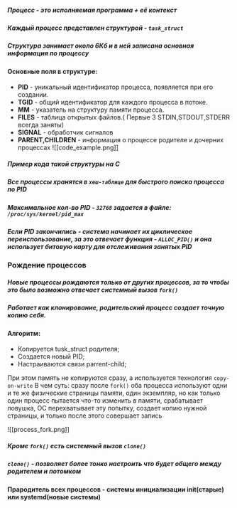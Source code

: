 ##### ___Процесс___ - это исполняемая программа + её контекст

##### Каждый процесс представлен структурой - `task_struct`
##### Структура занимает около 6Кб и в ней записана основная информация по процессу
#### Основные поля в структуре:

- __PID__ - уникальный идентификатор процесса, появляется при его создании.
- __TGID__ - общий идентификатор для каждого процесса в потоке. 
- __ММ__ - указатель на структуру памяти процесса.
- __FILES__ - таблица открытых файлов.( Первые 3 STDIN,STDOUT,STDERR всегда заняты)
- __SIGNAL__ - обработчик сигналов
- __PARENT,CHILDREN__ - информация о процессе родителе и дочерних процессах
![[code_example.png]]
##### Пример кода такой структуры на C


##### Все процессы хранятся в `хеш-таблице` для быстрого поиска процесса по PID
##### Максимальное кол-во PID - `32768`  задается в файле: `/proc/sys/kernel/pid_max`
##### __Если PID закончились__ - система начинает их циклическое переиспользование, за это отвечает функция - `ALLOC_PID()` и она использует битовую карту для отслеживания занятых PID



### Рождение процессов
##### Новые процессы рождаются только от других процессов, за то чтобы это было возможно отвечает системный вызов `fork()`
##### Работает как клонирование, родительский процесс создает точную копию себя.
#### Алгоритм:
- Копируется tusk_struct родителя;
- Создается новый PID;
- Настраиваются связи parrent-child;

При этом память не копируются сразу, а используется технология `copy-on-write`
В чем суть: сразу после `fork()` оба процесса используют одни и те же физические страницы памяти, один экземпляр, но как только один процесс пытается что-то изменить в памяти, срабатывает ловушка, ОС перехватывает эту попытку, создает копию нужной страницы, и только после этого совершает запись

![[process_fork.png]]

##### Кроме `fork()` есть системный вызов `clone()`
##### `сlone()` - позволяет более тонко настроить что будет общего между родителем и потомком
#### __Прародитель всех процессов__ - системы инициализации init(старые) или systemd(новые системы)